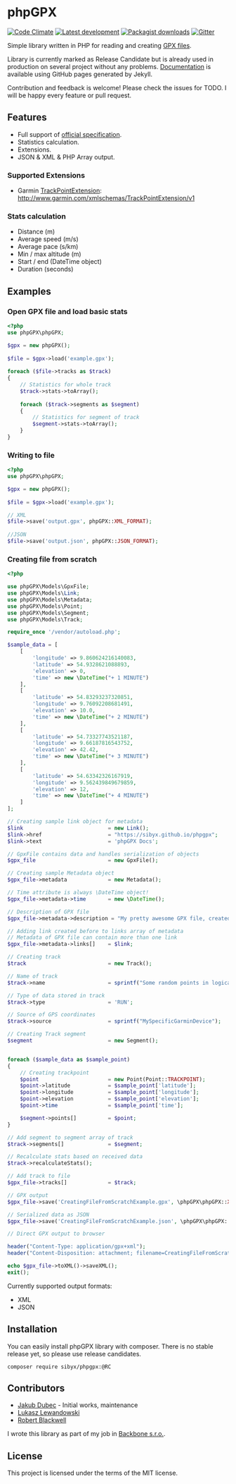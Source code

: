 # phpGPX

[![Code Climate](https://codeclimate.com/github/Sibyx/phpGPX/badges/gpa.svg)](https://codeclimate.com/github/Sibyx/phpGPX)
[![Latest development](https://img.shields.io/packagist/vpre/sibyx/phpgpx.svg)](https://packagist.org/packages/sibyx/phpgpx)
[![Packagist downloads](https://img.shields.io/packagist/dm/sibyx/phpgpx.svg)](https://packagist.org/packages/sibyx/phpgpx)
[![Gitter](https://img.shields.io/gitter/room/phpgpx/phpgpx.svg)](https://gitter.im/phpGPX/Lobby)



Simple library written in PHP for reading and creating [GPX files](https://en.wikipedia.org/wiki/GPS_Exchange_Format).

Library is currently marked as Release Candidate but is already used in production on several project without any problems. [Documentation](https://sibyx.github.io/phpGPX/) is available using GitHub pages generated by Jekyll.

Contribution and feedback is welcome! Please check the issues for TODO. I will be happy every feature or pull request.

## Features

 - Full support of [official specification](http://www.topografix.com/GPX/1/1/).
 - Statistics calculation.
 - Extensions.
 - JSON & XML & PHP Array output.

### Supported Extensions
 - Garmin [TrackPointExtension](https://www8.garmin.com/xmlschemas/TrackPointExtensionv1.xsd): http://www.garmin.com/xmlschemas/TrackPointExtension/v1
 
### Stats calculation

 - Distance (m)
 - Average speed (m/s)
 - Average pace  (s/km)
 - Min / max altitude (m)
 - Start / end (DateTime object)
 - Duration (seconds)

## Examples

### Open GPX file and load basic stats
```php
<?php
use phpGPX\phpGPX;

$gpx = new phpGPX();
	
$file = $gpx->load('example.gpx');
	
foreach ($file->tracks as $track)
{
    // Statistics for whole track
    $track->stats->toArray();
    
    foreach ($track->segments as $segment)
    {
    	// Statistics for segment of track
    	$segment->stats->toArray();
    }
}
```

### Writing to file
```php
<?php
use phpGPX\phpGPX;

$gpx = new phpGPX();
	
$file = $gpx->load('example.gpx');

// XML
$file->save('output.gpx', phpGPX::XML_FORMAT);
	
//JSON
$file->save('output.json', phpGPX::JSON_FORMAT);
```

### Creating file from scratch
```php
<?php

use phpGPX\Models\GpxFile;
use phpGPX\Models\Link;
use phpGPX\Models\Metadata;
use phpGPX\Models\Point;
use phpGPX\Models\Segment;
use phpGPX\Models\Track;

require_once '/vendor/autoload.php';

$sample_data = [
	[
		'longitude' => 9.860624216140083,
		'latitude' => 54.9328621088893,
		'elevation' => 0,
		'time' => new \DateTime("+ 1 MINUTE")
	],
	[
		'latitude' => 54.83293237320851,
		'longitude' => 9.76092208681491,
		'elevation' => 10.0,
		'time' => new \DateTime("+ 2 MINUTE")
	],
	[
		'latitude' => 54.73327743521187,
		'longitude' => 9.66187816543752,
		'elevation' => 42.42,
		'time' => new \DateTime("+ 3 MINUTE")
	],
	[
		'latitude' => 54.63342326167919,
		'longitude' => 9.562439849679859,
		'elevation' => 12,
		'time' => new \DateTime("+ 4 MINUTE")
	]
];

// Creating sample link object for metadata
$link 							= new Link();
$link->href 					= "https://sibyx.github.io/phpgpx";
$link->text 					= 'phpGPX Docs';

// GpxFile contains data and handles serialization of objects
$gpx_file 						= new GpxFile();

// Creating sample Metadata object
$gpx_file->metadata 			= new Metadata();

// Time attribute is always \DateTime object!
$gpx_file->metadata->time 		= new \DateTime();

// Description of GPX file
$gpx_file->metadata->description = "My pretty awesome GPX file, created using phpGPX library!";

// Adding link created before to links array of metadata
// Metadata of GPX file can contain more than one link
$gpx_file->metadata->links[] 	= $link;

// Creating track
$track 							= new Track();

// Name of track
$track->name 					= sprintf("Some random points in logical order. Input array should be already ordered!");

// Type of data stored in track
$track->type 					= 'RUN';

// Source of GPS coordinates
$track->source 					= sprintf("MySpecificGarminDevice");

// Creating Track segment
$segment 						= new Segment();


foreach ($sample_data as $sample_point)
{
	// Creating trackpoint
	$point 						= new Point(Point::TRACKPOINT);
	$point->latitude 			= $sample_point['latitude'];
	$point->longitude 			= $sample_point['longitude'];
	$point->elevation 			= $sample_point['elevation'];
	$point->time 				= $sample_point['time'];

	$segment->points[] 			= $point;
}

// Add segment to segment array of track
$track->segments[] 				= $segment;

// Recalculate stats based on received data
$track->recalculateStats();

// Add track to file
$gpx_file->tracks[] 			= $track;

// GPX output
$gpx_file->save('CreatingFileFromScratchExample.gpx', \phpGPX\phpGPX::XML_FORMAT);

// Serialized data as JSON
$gpx_file->save('CreatingFileFromScratchExample.json', \phpGPX\phpGPX::JSON_FORMAT);

// Direct GPX output to browser

header("Content-Type: application/gpx+xml");
header("Content-Disposition: attachment; filename=CreatingFileFromScratchExample.gpx");

echo $gpx_file->toXML()->saveXML();
exit();
```

Currently supported output formats:

 - XML
 - JSON

## Installation

You can easily install phpGPX library with composer. There is no stable release yet, so please use release candidates.

```
composer require sibyx/phpgpx:@RC
```
 
## Contributors
 
 - [Jakub Dubec](https://github.com/Sibyx) - Initial works, maintenance
 - [Lukasz Lewandowski](https://github.com/luklewluk)
 - [Robert Blackwell](https://github.com/robertblackwell)
  
I wrote this library as part of my job in [Backbone s.r.o.](https://www.backbone.sk/en/).

## License

This project is licensed under the terms of the MIT license.